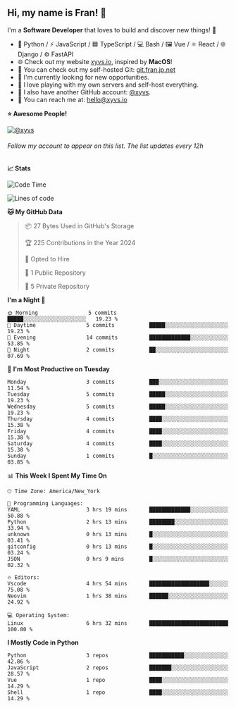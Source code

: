 ## Hi, my name is Fran! 👋

I'm a **Software Developer** that loves to build and discover new things! 🚀

- 🐍 Python / ⚡ JavaScript / 🟦 TypeScript / 💻 Bash / 🖼️ Vue / ⚛️ React / 🌐 Django / ⚙️ FastAPI
- 🌐 Check out my website [xyvs.io](https://xyvs.io), inspired by **MacOS**!
- 🔗 You can check out my self-hosted Git: [git.fran.jp.net](https://git.fran.jp.net/)
- 🌱 I'm currently looking for new opportunities.
- 🤖 I love playing with my own servers and self-host everything.
- 🔄 I also have another GitHub account: [@xyvs](https://github.com/xyvs).
- 📧 You can reach me at: [hello@xyvs.io](mailto:hello@xyvs.io)

<!--
**franrgb/franrgb** is a ✨ _special_ ✨ repository because its `README.md` (this file) appears on your GitHub profile.

Here are some ideas to get you started:

- 🔭 I’m currently working on ...
- 🌱 I’m currently learning ...
- 👯 I’m looking to collaborate on ...
- 🤔 I’m looking for help with ...
- 💬 Ask me about ...
- 📫 How to reach me: ...
- 😄 Pronouns: ...
- ⚡ Fun fact: ...
-->

<!--START_SECTION:waka-->
**⭐ Awesome People!** 

[![@xyvs](https://img.shields.io/badge/@xyvs-black?style=plastic&logo=github&logoColor=fff)](https://github.com/xyvs) 

###### Follow my account to appear on this list. *The list updates every 12h*

**📈 Stats** 

![Code Time](http://img.shields.io/badge/Code%20Time-6%20hrs%2032%20mins-blue)

![Lines of code](https://img.shields.io/badge/From%20Hello%20World%20I%27ve%20Written-7.1%20thousand%20lines%20of%20code-blue)

**🐱 My GitHub Data** 

> 📦 27 Bytes Used in GitHub's Storage 
 > 
> 🏆 225 Contributions in the Year 2024
 > 
> 💼 Opted to Hire
 > 
> 📜 1 Public Repository 
 > 
> 🔑 5 Private Repository 
 > 
**I'm a Night 🦉** 

```text
🌞 Morning                5 commits           █████░░░░░░░░░░░░░░░░░░░░   19.23 % 
🌆 Daytime                5 commits           █████░░░░░░░░░░░░░░░░░░░░   19.23 % 
🌃 Evening                14 commits          █████████████░░░░░░░░░░░░   53.85 % 
🌙 Night                  2 commits           ██░░░░░░░░░░░░░░░░░░░░░░░   07.69 % 
```
📅 **I'm Most Productive on Tuesday** 

```text
Monday                   3 commits           ███░░░░░░░░░░░░░░░░░░░░░░   11.54 % 
Tuesday                  5 commits           █████░░░░░░░░░░░░░░░░░░░░   19.23 % 
Wednesday                5 commits           █████░░░░░░░░░░░░░░░░░░░░   19.23 % 
Thursday                 4 commits           ████░░░░░░░░░░░░░░░░░░░░░   15.38 % 
Friday                   4 commits           ████░░░░░░░░░░░░░░░░░░░░░   15.38 % 
Saturday                 4 commits           ████░░░░░░░░░░░░░░░░░░░░░   15.38 % 
Sunday                   1 commits           █░░░░░░░░░░░░░░░░░░░░░░░░   03.85 % 
```


📊 **This Week I Spent My Time On** 

```text
🕑︎ Time Zone: America/New_York

💬 Programming Languages: 
YAML                     3 hrs 19 mins       █████████████░░░░░░░░░░░░   50.88 % 
Python                   2 hrs 13 mins       ████████░░░░░░░░░░░░░░░░░   33.94 % 
unknown                  0 hrs 13 mins       █░░░░░░░░░░░░░░░░░░░░░░░░   03.41 % 
gitconfig                0 hrs 13 mins       █░░░░░░░░░░░░░░░░░░░░░░░░   03.24 % 
JSON                     0 hrs 9 mins        █░░░░░░░░░░░░░░░░░░░░░░░░   02.32 % 

🔥 Editors: 
Vscode                   4 hrs 54 mins       ███████████████████░░░░░░   75.08 % 
Neovim                   1 hrs 38 mins       ██████░░░░░░░░░░░░░░░░░░░   24.92 % 

💻 Operating System: 
Linux                    6 hrs 32 mins       █████████████████████████   100.00 % 
```

**I Mostly Code in Python** 

```text
Python                   3 repos             ███████████░░░░░░░░░░░░░░   42.86 % 
JavaScript               2 repos             ███████░░░░░░░░░░░░░░░░░░   28.57 % 
Vue                      1 repo              ████░░░░░░░░░░░░░░░░░░░░░   14.29 % 
Shell                    1 repo              ████░░░░░░░░░░░░░░░░░░░░░   14.29 % 
```




<!--END_SECTION:waka-->
